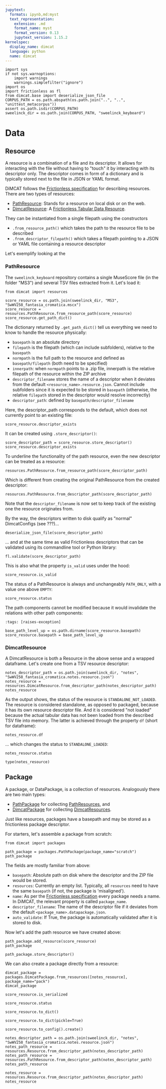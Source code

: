 ```yaml
---
jupytext:
  formats: ipynb,md:myst
  text_representation:
    extension: .md
    format_name: myst
    format_version: 0.13
    jupytext_version: 1.15.2
kernelspec:
  display_name: dimcat
  language: python
  name: dimcat
---
```


```{code-cell}
import sys
if not sys.warnoptions:
    import warnings
    warnings.simplefilter("ignore")
import os
import frictionless as fl
from dimcat.base import deserialize_json_file
CORPUS_PATH = os.path.abspath(os.path.join("..", "..", "unittest_metacorpus"))
assert os.path.isdir(CORPUS_PATH)
sweelinck_dir = os.path.join(CORPUS_PATH, "sweelinck_keyboard")
```

# Data

## Resource

A resource is a combination of a file and its descriptor.
It allows for interacting with the file without having to "touch" it by interacting with its descriptor only.
The descriptor comes in form of a dictionary and is typically stored next to the file in JSON or YAML format.

DiMCAT follows the [Frictionless specification](https://specs.frictionlessdata.io/) for describing resources.
There are two types of resources:

* [PathResource](PathResource): Stands for a resource on local disk or on the web.
* [DimcatResource](DimcatResource): A [Frictionless Tabular Data Resource](https://specs.frictionlessdata.io/tabular-data-resource/).

They can be instantiated from a single filepath using the constructors

* `.from_resource_path()` which takes the path to the resource file to be described
* `.from_descriptor_filepath()` which takes a filepath pointing to a JSON or YAML file containing a resource descriptor

Let's exemplify looking at the

### PathResource

The `sweelinck_keyboard` repository contains a single MuseScore file (in the folder "MS3") and several TSV files extracted from it.
Let's load it:

```{code-cell}
from dimcat import resources
```

```{code-cell}
score_resource = os.path.join(sweelinck_dir, "MS3", "SwWV258_fantasia_cromatica.mscx")
score_resource = resources.PathResource.from_resource_path(score_resource)
score_resource.get_path_dict()
```

The dictionary returned by `.get_path_dict()` tell us everything we need to know to handle the resource physically:

* `basepath` is an absolute directory
* `filepath` is the filepath (which can include subfolders), relative to the `basepath`
* `normpath` is the full path to the resource and defined as `basepath/filepath` (both need to be specified)
* `innerpath`: when `normpath` points to a .zip file, innerpath is the relative filepath of the resource within the ZIP archive
* `descriptor_filename` stores the name of a descriptor when it deviates from the default `<resource_name>.resource.json`. Cannot include subfolders since it is expected to be stored in `basepath` (otherwise, the relative `filepath` stored in the descriptor would resolve incorrectly)
* `descriptor_path`: defined by `basepath/descriptor_filename`

Here, the descriptor_path corresponds to the default, which does not currently point to an existing file:

```{code-cell}
score_resource.descriptor_exists
```

It can be created using `.store_descriptor()`:

```{code-cell}
score_descriptor_path = score_resource.store_descriptor()
score_resource.descriptor_exists
```

To underline the functionality of the path resource, even the new descriptor can be treated as a resource:

```{code-cell}
resources.PathResource.from_resource_path(score_descriptor_path)
```

Which is different from creating the original PathResource from the created descriptor:

```{code-cell}
resources.PathResource.from_descriptor_path(score_descriptor_path)
```

Note that the `descriptor_filename` is now set to keep track of the existing one the resource originates from.

By the way, the descriptors written to disk qualify as "normal" DimcatConfigs (see ???)...

```{code-cell}
deserialize_json_file(score_descriptor_path)
```

... and at the same time as valid Frictionless descriptors that can be validated using its commandline tool or Python library:

```{code-cell}
fl.validate(score_descriptor_path)
```

This is also what the property `is_valid` uses under the hood:

```{code-cell}
score_resource.is_valid
```

The status of a PathResource is always and unchangeably `PATH_ONLY`, with a value one above `EMPTY`:

```{code-cell}
score_resource.status
```

The path components cannot be modified because it would invalidate the relations with other path components:

```{code-cell}
:tags: [raises-exception]

base_path_level_up = os.path.dirname(score_resource.basepath)
score_resource.basepath = base_path_level_up
```

### DimcatResource

A DimcatResource is both a Resource in the above sense and a wrapped dataframe.
Let's create one from a TSV resource descriptor:

```{code-cell}
notes_descriptor_path = os.path.join(sweelinck_dir, "notes", "SwWV258_fantasia_cromatica.notes.resource.json")
notes_resource = resources.DimcatResource.from_descriptor_path(notes_descriptor_path)
notes_resource
```

As the output shows, the status of the resource is `STANDALONE_NOT_LOADED`.
The resource is considered standalone, as opposed to packaged, because it has its own resource descriptor file.
And it is considered "not loaded" because the actual tabular data has not been loaded from the described TSV file into memory.
The latter is achieved through the property `df` (short for dataframe):

```{code-cell}
notes_resource.df
```

... which changes the status to `STANDALONE_LOADED`:

```{code-cell}
notes_resource.status
```

```{code-cell}
type(notes_resource)
```

## Package

A package, or DataPackage, is a collection of resources. Analogously there are two main types:

* [PathPackage](PathPackage) for collecting [PathResources](PathResource), and
* [DimcatPackage](DimcatPackage) for collecting [DimcatResources](DimcatResource).

Just like resources, packages have a basepath and may be stored as a frictionless package descriptor.

For starters, let's assemble a package from scratch:

```{code-cell}
from dimcat import packages
```

```{code-cell}
path_package = packages.PathPackage(package_name="scratch")
path_package
```

The fields are mostly familiar from above:

* `basepath`: Absolute path on disk where the descriptor and the ZIP file would be stored.
* `resources`: Currently an empty list. Typically, all `resources` need to have the same `basepath` (if not, the package is 'misaligned').
* `name`: As per the [Frictionless specification](https://specs.frictionlessdata.io/) every package needs a name. In DiMCAT, the relevant property is called `package_name`.
* `descriptor_filename`: The name of the descriptor file if it deviates from the default `<package_name>.datapackage.json`.
* `auto_validate`: If True, the package is automatically validated after it is stored to disk.

Now let's add the path resource we have created above:

```{code-cell}
path_package.add_resource(score_resource)
path_package
```

```{code-cell}
path_package.store_descriptor()
```

We can also create a package directly from a resource:

```{code-cell}
dimcat_package = packages.DimcatPackage.from_resources([notes_resource], package_name="pack")
dimcat_package
```

```{code-cell}
score_resource.is_serialized
```

```{code-cell}
score_resource.status
```

```{code-cell}
score_resource.to_dict()
```

```{code-cell}
score_resource.to_dict(pickle=True)
```

```{code-cell}
score_resource.to_config().create()
```

```{code-cell}
notes_descriptor_path = os.path.join(sweelinck_dir, "notes", "SwWV258_fantasia_cromatica.notes.resource.json")
notes_path_resource = resources.Resource.from_descriptor_path(notes_descriptor_path)
notes_path_resource = resources.PathResource.from_descriptor_path(notes_descriptor_path)
notes_path_resource
```

```{code-cell}
notes_resource = resources.Resource.from_descriptor_path(notes_descriptor_path)
notes_resource
```

```{code-cell}

```

